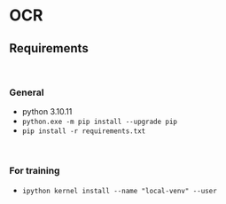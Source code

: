 # OCR

## Requirements

<br>

### General
* python 3.10.11
* `python.exe -m pip install --upgrade pip`
* `pip install -r requirements.txt`

<br>

### For training 
* `ipython kernel install --name "local-venv" --user`
